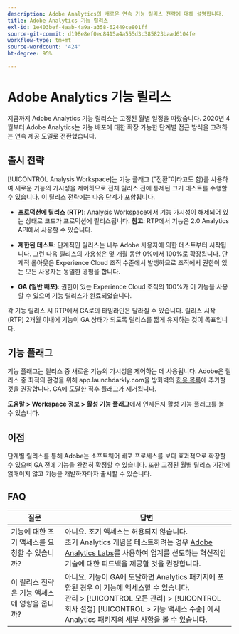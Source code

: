 ```yaml
---
description: Adobe Analytics의 새로운 연속 기능 릴리스 전략에 대해 설명합니다.
title: Adobe Analytics 기능 릴리스
exl-id: 1e403bef-4aab-4a9a-a358-62449ce801ff
source-git-commit: d198e8ef0ec8415a4a555d3c385823baad6104fe
workflow-type: tm+mt
source-wordcount: '424'
ht-degree: 95%

---
```


# Adobe Analytics 기능 릴리스

지금까지 Adobe Analytics 기능 릴리스는 고정된 월별 일정을 따랐습니다. 2020년 4월부터 Adobe Analytics는 기능 배포에 대한 확장 가능한 단계별 접근 방식을 고려하는 연속 제공 모델로 전환했습니다.

## 출시 전략

[!UICONTROL Analysis Workspace]는 기능 플래그 (&quot;전환&quot;이라고도 함)를 사용하여 새로운 기능의 가시성을 제어하므로 전체 릴리스 전에 통제된 크기 테스트를 수행할 수 있습니다. 이 릴리스 전략에는 다음 단계가 포함됩니다.

* **프로덕션에 릴리스 (RTP)**: Analysis Workspace에서 기능 가시성이 해제되어 있는 상태로 코드가 프로덕션에 릴리스됩니다. **참고**: RTP에서 기능은 2.0 Analytics API에서 사용할 수 있습니다.

* **제한된 테스트**: 단계적인 릴리스는 내부 Adobe 사용자에 의한 테스트부터 시작됩니다. 그런 다음 릴리스의 가용성은 몇 개월 동안 0%에서 100%로 확장됩니다. 단계적 롤아웃은 Experience Cloud 조직 수준에서 발생하므로 조직에서 권한이 있는 모든 사용자는 동일한 경험을 합니다.

* **GA (일반 배포)**: 권한이 있는 Experience Cloud 조직의 100%가 이 기능을 사용할 수 있으며 기능 릴리스가 완료되었습니다.

각 기능 릴리스 시 RTP에서 GA로의 타임라인은 달라질 수 있습니다. 릴리스 시작 (RTP) 2개월 이내에 기능이 GA 상태가 되도록 릴리스를 짧게 유지하는 것이 목표입니다.

## 기능 플래그

기능 플래그는 릴리스 중 새로운 기능의 가시성을 제어하는 데 사용됩니다. Adobe은 릴리스 중 최적의 환경을 위해 app.launchdarkly.com을 방화벽의 [허용 목록](https://docs.adobe.com/content/help/ko-KR/analytics/technotes/ip-addresses.html)에 추가할 것을 권장합니다. GA에 도달한 직후 플래그가 제거됩니다.

**도움말 > Workspace 정보 > 활성 기능 플래그**&#x200B;에서 언제든지 활성 기능 플래그를 볼 수 있습니다.

## 이점

단계별 릴리스를 통해 Adobe는 소프트웨어 배포 프로세스를 보다 효과적으로 확장할 수 있으며 GA 전에 기능을 완전히 확정할 수 있습니다. 또한 고정된 월별 릴리스 기간에 얽매이지 않고 기능을 개발하자마자 출시할 수 있습니다.

## FAQ

| 질문 | 답변 |
|---|---|
| 기능에 대한 조기 액세스를 요청할 수 있습니까? | 아니요. 조기 액세스는 허용되지 않습니다.<br>초기 Analytics 개념을 테스트하려는 경우 [Adobe Analytics Labs](https://docs.adobe.com/content/help/ko-KR/analytics/analyze/tech-previews/overview.html)를 사용하여 업계를 선도하는 혁신적인 기술에 대한 피드백을 제공할 것을 권장합니다. |
| 이 릴리스 전략은 기능 액세스에 영향을 줍니까? | 아니요. 기능이 GA에 도달하면 Analytics 패키지에 포함된 경우 이 기능에 액세스할 수 있습니다.<br>관리 >  [!UICONTROL 모든 관리] >  [!UICONTROL 회사 설정]   [!UICONTROL > 기능 액세스 수준]   [ ](https://docs.adobe.com/content/help/ko-KR/analytics/admin/company-settings/feature-access-levels.html)에서 Analytics 패키지의 세부 사항을 볼 수 있습니다. |
